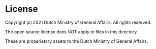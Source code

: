 # License

Copyright (c) 2021 Dutch Ministry of General Affairs. All rights reserved.

The open source license does NOT apply to files in this directory.

These are properietary assets to the Dutch Ministry of General Affairs.

